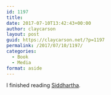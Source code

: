 ```yaml
---
id: 1197
title: 
date: 2017-07-10T13:42:43+00:00
author: claycarson
layout: post
guid: https://claycarson.net/?p=1197
permalink: /2017/07/10/1197/
categories:
  - Book
  - Media
format: aside
---
```

I finished reading [Siddhartha](https://www.amazon.com/gp/product/0553208845/ref=as_li_tl?ie=UTF8&camp=1789&creative=9325&creativeASIN=0553208845&linkCode=as2&tag=claycarson0c-20&linkId=555f8de611b2c117f65f1f6c787cb95a).<!--more-->